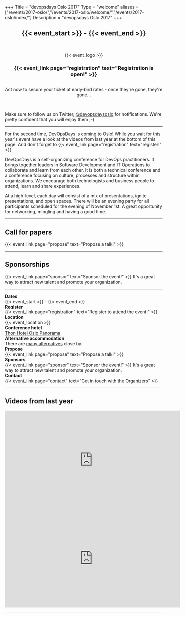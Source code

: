 +++
Title = "devopsdays Oslo 2017"
Type = "welcome"
aliases = ["/events/2017-oslo/","/events/2017-oslo/welcome/","/events/2017-oslo/index/"]
Description = "devopsdays Oslo 2017"
+++

<div style="text-align:center;">

<h2>{{< event_start >}} - {{< event_end >}}</h2>

<br>

{{< event_logo >}}

<p><h3>{{< event_link page="registration" text="Registration is open!" >}}</h3><img src=""></p>

<p>Act now to secure your ticket at early-bird rates - once they're gone, they're gone...</p>

</div>

<br>

<div style="text-align:left">

<p>Make sure to follow us on Twitter, <a href="https://twitter.com/devopsdaysoslo">@devopsdaysoslo</a> for notifications. We're pretty confident that you will enjoy them ;-)</p>

<hr>

<p>For the second time, DevOpsDays is coming to Oslo! While you wait for this year's event have a look at the videos from last year at the bottom of this page. And don't forget to {{< event_link page="registration" text="register!" >}}</p>

<p>DevOpsDays is a self-organizing conference for DevOps practitioners. It brings together leaders in Software Development and IT Operations to collaborate and learn from each other. It is both a technical conference and a conference focusing on culture, processes and structure within organizations. We encourage both technologists and business people to attend, learn and share experiences.</p>

<p>At a high-level, each day will consist of a mix of presentations, ignite presentations, and open spaces. There will be an evening party for all participants scheduled for the evening of November 1st. A great opportunity for networking, mingling and having a good time.</p>

<hr>

<h2>Call for papers</h2>
{{< event_link page="propose" text="Propose a talk!" >}}

<hr>

<h2>Sponsorships</h2>
{{< event_link page="sponsor" text="Sponsor the event!" >}} It's a great way to attract new talent and promote your organization.

<hr>

<div class = "row">
  <div class = "col-md-3">
    <strong>Dates</strong>
  </div>
  <div class = "col-md-8">
    {{< event_start >}} - {{< event_end >}}
  </div>
</div>

<div class = "row">
  <div class = "col-md-3">
    <strong>Register</strong>
  </div>
  <div class = "col-md-8">
    {{< event_link page="registration" text="Register to attend the event!" >}}
  </div>
</div>

<div class = "row">
  <div class = "col-md-3">
    <strong>Location</strong>
  </div>
  <div class = "col-md-8">
    {{< event_location >}}
  </div>
</div>

<div class = "row">
  <div class = "col-md-3">
    <strong>Conference hotel</strong>
  </div>
  <div class = "col-md-8">
    <a href="https://www.thonhotels.com/event/devopsdays2017/">Thon Hotel Oslo Panorama</a>
  </div>
</div>

<div class = "row">
  <div class = "col-md-3">
    <strong>Alternative accommodation</strong>
  </div>
  <div class = "col-md-8">
    There are <a href="https://www.google.no/maps/search/Hoteller/@59.908037,10.7421253,17z/data=!3m1!4b1!4m8!2m7!3m6!1sHoteller!2sDronningensgate+4+Kvadraturen,+Gamle+Museet+Konferanse+og+Selskapslokaler,+0152+Oslo!3s0x46416e659eb51631:0xa98021d023cb87b2!4m2!1d10.744314!2d59.908029?hl=no">many alternatives</a> close by.
  </div>
</div>

<div class = "row">
  <div class = "col-md-3">
    <strong>Propose</strong>
  </div>
  <div class = "col-md-8">
    {{< event_link page="propose" text="Propose a talk!" >}}
  </div>
</div>

<!-- <div class = "row">
  <div class = "col-md-3">
    <strong>Program</strong>
  </div>
  <div class = "col-md-8">
    View the {{< event_link page="program" text="program." >}}
  </div>
</div> -->
<!--
<div class = "row">
  <div class = "col-md-3">
    <strong>Speakers</strong>
  </div>
  <div class = "col-md-8">
    Check out the {{< event_link page="speakers" text="speakers!" >}}
  </div>
</div>
-->

<div class = "row">
  <div class = "col-md-3">
    <strong>Sponsors</strong>
  </div>
  <div class = "col-md-8">
    {{< event_link page="sponsor" text="Sponsor the event!" >}} It's a great way to attract new talent and promote your organization.
  </div>
</div>

<div class = "row">
  <div class = "col-md-3">
    <strong>Contact</strong>
  </div>
  <div class = "col-md-8">
    {{< event_link page="contact" text="Get in touch with the Organizers" >}}
  </div>
</div>

<hr>

<h2>Videos from last year</h2>
<iframe width="560" height="315" src="https://www.youtube.com/embed/BTTqGoLdRJM" frameborder="0" allowfullscreen></iframe>
<iframe width="560" height="315" src="https://www.youtube.com/embed/sr3OS6wfxzc" frameborder="0" allowfullscreen></iframe>

</div>

<hr>
